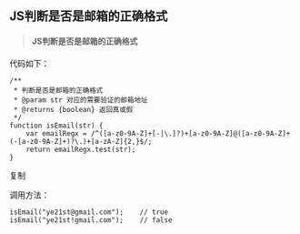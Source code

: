 ## JS判断是否是邮箱的正确格式

> #### JS判断是否是邮箱的正确格式

代码如下：

~~~
/**
 * 判断是否是邮箱的正确格式
 * @param str 对应的需要验证的邮箱地址
 * @returns {boolean} 返回真或假
 */
function isEmail(str) {
    var emailRegx = /^([a-z0-9A-Z]+[-|\.]?)+[a-z0-9A-Z]@([a-z0-9A-Z]+(-[a-z0-9A-Z]+)?\.)+[a-zA-Z]{2,}$/;
    return emailRegx.test(str);
}

~~~

复制

调用方法：

~~~
isEmail("ye21st@gmail.com");	// true
isEmail("ye21st!gmail.com");	// false
~~~

